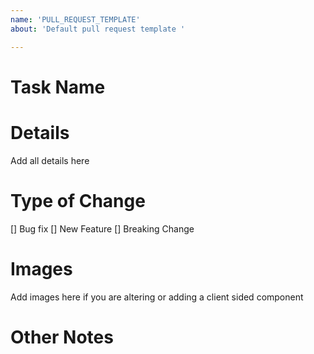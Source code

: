 ```yaml
---
name: 'PULL_REQUEST_TEMPLATE'
about: 'Default pull request template '

---
```


# Task Name 

# Details 
Add all details here 

# Type of Change 
[] Bug fix 
[] New Feature 
[] Breaking Change 

# Images 
Add images here if you are altering or adding a client sided component 

# Other Notes
